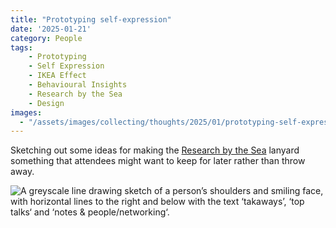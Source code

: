 ```yaml
---
title: "Prototyping self-expression"
date: '2025-01-21'
category: People
tags:
    - Prototyping
    - Self Expression
    - IKEA Effect
    - Behavioural Insights
    - Research by the Sea
    - Design
images:
  - "/assets/images/collecting/thoughts/2025/01/prototyping-self-expression.jpg"
---
```


Sketching out some ideas for making the [Research by the Sea](https://researchbythesea.com/) lanyard something that attendees might want to keep for later rather than throw away.

![A greyscale line drawing sketch of a person’s shoulders and smiling face, with horizontal lines to the right and below with the text ‘takaways’, ‘top talks‘ and ‘notes & people/networking‘.](/assets/images/collecting/thoughts/2025/01/prototyping-self-expression.jpg)